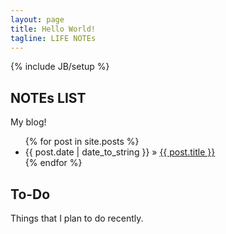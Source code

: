 ```yaml
---
layout: page
title: Hello World!
tagline: LIFE NOTEs 
---
```

{% include JB/setup %}

## NOTEs LIST

My blog!

<ul class="posts">
  {% for post in site.posts %}
    <li><span>{{ post.date | date_to_string }}</span> &raquo; <a href="{{ BASE_PATH }}{{ post.url }}">{{ post.title }}</a></li>
  {% endfor %}
</ul>

## To-Do

Things that I plan to do recently.


